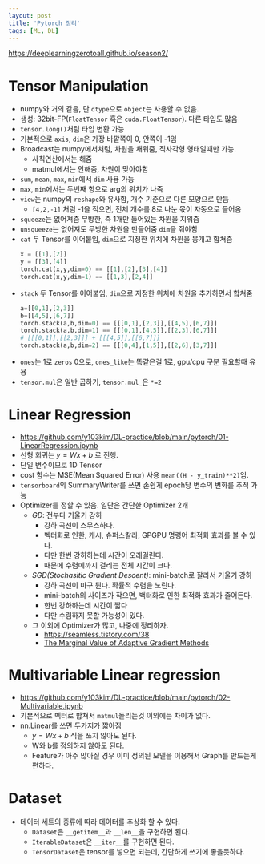 ```yaml
---
layout: post
title: 'Pytorch 정리'
tags: [ML, DL]
---
```


<https://deeplearningzerotoall.github.io/season2/>


# Tensor Manipulation

- numpy와 거의 같음, 단 `dtype`으로 `object`는 사용할 수 없음.
- 생성: 32bit-FP(`FloatTensor` 혹은 `cuda.FloatTensor`). 다른 타입도 많음
- `tensor.long()`처럼 타입 변환 가능
- 기본적으로 `axis`, `dim`은 가장 바깥쪽이 0, 안쪽이 -1임
- Broadcast는 numpy에서처럼, 차원을 채워줌, 직사각형 형태일때만 가능.
  - 사칙연산에서는 해줌
  - matmul에서는 안해줌, 차원이 맞아야함
- `sum`, `mean`, `max`, `min`에서 `dim` 사용 가능
- `max`, `min`에서는 두번째 항으로 arg의 위치가 나즉
- `view`는 numpy의 `reshape`와 유사함, 개수 기준으로 다른 모양으로 만듬
  - `[4,2,-1]` 처럼 -1을 적으면, 전체 개수를 8로 나눈 몫이 자동으로 들어옴
- `squeeze`는 없어져줌 무방한, 즉 1개만 들어있는 차원을 지워줌
- `unsqueeze`는 없어져도 무방한 차원을 만들어줌 `dim`을 줘야함
- `cat` 두 Tensor를 이어붙임, `dim`으로 지정한 위치에 차원을 뭉개고 합쳐줌
    ```py
    x = [[1],[2]]
    y = [[3],[4]]
    torch.cat(x,y,dim=0) == [[1],[2],[3],[4]]
    torch.cat(x,y,dim=1) == [[1,3],[2,4]]
    ```
- `stack` 두 Tensor를 이어붙임, `dim`으로 지정한 위치에 차원을 추가하면서 합쳐줌
    ```py
    a=[[0,1],[2,3]]
    b=[[4,5],[6,7]]
    torch.stack(a,b,dim=0) == [[[0,1],[2,3]],[[4,5],[6,7]]]
    torch.stack(a,b,dim=1) == [[[0,1],[4,5]],[[2,3],[6,7]]]
    # [[[0,1]],[[2,3]]] + [[[4,5]],[[6,7]]]
    torch.stack(a,b,dim=2) == [[[0,4],[1,5]],[[2,6],[3,7]]]
    ```
- `ones`는 1로 `zeros` 0으로, `ones_like`는 똑같은걸 1로, gpu/cpu 구분 필요할때 유용
- `tensor.mul`은 일반 곱하기, `tensor.mul_`은 `*=2`


# Linear Regression

- <https://github.com/y103kim/DL-practice/blob/main/pytorch/01-LinearRegression.ipynb>
- 선형 회귀는 $y = Wx + b$ 로 진행.
- 단일 변수이므로 1D Tensor
- cost 함수는 MSE(Mean Squared Error) 사용 `mean((H - y_train)**2)`임.
- `tensorboard`의 SummaryWriter를 쓰면 손쉽게 epoch당 변수의 변화를 추적 가능
- Optimizer를 정할 수 있음. 일단은 간단한 Optimizer 2개
  - *GD*: 전부다 기울기 강하
    - 강하 곡선이 스무스하다.
    - 벡터화로 인한, 캐시, 슈퍼스칼라, GPGPU 명령어 최적화 효과를 볼 수 있다.
    - 다만 한번 강하하는데 시간이 오래걸린다.
    - 때문에 수렴에까지 걸리는 전체 시간이 크다.
  - *SGD(Stochasitic Gradient Descent)*: mini-batch로 잘라서 기울기 강하
    - 강하 곡선이 마구 튄다. 확률적 수렴을 노린다.
    - mini-batch의 사이즈가 작으면, 백터화로 인한 최적화 효과가 줄어든다.
    - 한번 강하하는데 시간이 짧다
    - 다만 수렴하지 못할 가능성이 있다.
  - 그 이외에 Optimizer가 많고, 나중에 정리하자.
    - <https://seamless.tistory.com/38>
    - [The Marginal Value of Adaptive Gradient Methods](http://jaejunyoo.blogspot.com/2017/05/marginal-value-of-adaptive-gradient-methods-in-ML.html)


# Multivariable Linear regression

- <https://github.com/y103kim/DL-practice/blob/main/pytorch/02-Multivariable.ipynb>
- 기본적으로 벡터로 합쳐서 `matmul`돌리는것 이외에는 차이가 없다.
- nn.Linear를 쓰면 두가지가 짧아짐
  - $y = Wx + b$ 식을 쓰지 않아도 된다.
  - W와 b를 정의하지 않아도 된다.
  - Feature가 아주 많아질 경우 이미 정의된 모델을 이용해서 Graph를 만드는게 편하다.


# Dataset

- 데이터 세트의 종류에 따라 데이터를 추상화 할 수 있다.
  - `Dataset`은 `__getitem__`과 `__len__`을 구현하면 된다.
  - `IterableDataset`은 `__iter__`를 구현하면 된다.
  - `TensorDataset`은 tensor를 넣으면 되는데, 간단하게 쓰기에 좋을듯하다.
